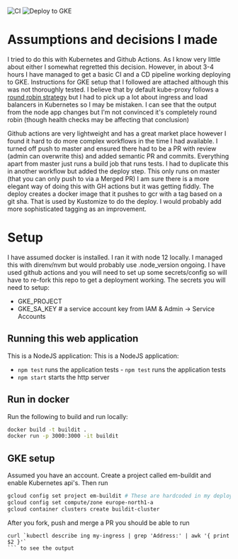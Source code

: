 ![CI](https://github.com/elliottmurray/devops-test/workflows/CI/badge.svg)
![Deploy to GKE](https://github.com/elliottmurray/devops-test/workflows/Deploy%20to%20GKE/badge.svg)


# Assumptions and decisions I made
I tried to do this with Kubernetes and Github Actions. As I know very little about either I somewhat regretted this decision. However, in about 3-4 hours I have managed to get a basic CI and a CD pipeline working deploying to GKE. Instructions for GKE setup that I followed are attached although this was not thoroughly tested. I believe that by default kube-proxy follows a [round robin strategy](https://blog.getambassador.io/load-balancing-strategies-in-kubernetes-l4-round-robin-l7-round-robin-ring-hash-and-more-6a5b81595d6c) but I had to pick up a lot about ingress and load balancers in Kubernetes so I may be mistaken. I can see that the output from the node app changes but I'm not convinced it's completely round robin (though health checks may be affecting that conclusion)

Github actions are very lightweight and has a great market place however I found it hard to do more complex workflows in the time I had available. I turned off push to master and ensured there had to be a PR with review (admin can overwrite this) and added semantic PR and commits. Everything apart from master just runs a build job that runs tests. I had to duplicate this in another workflow but added the deploy step. This only runs on master (that you can only push to via a Merged PR) I am sure there is a more elegant way of doing this with GH actions but it was getting fiddly. The deploy creates a docker image that it pushes to gcr with a tag based on a git sha. That is used by Kustomize to do the deploy. I would probably add more sophisticated tagging as an improvement.

# Setup
I have assumed docker is installed. I ran it with node 12 locally. I managed this with direnv/nvm but would probably use .node_version ongoing. I have used github actions and you will need to set up some secrets/config so will have to re-fork this repo to get a deployment working. The secrets you will need to setup:

- GKE_PROJECT
- GKE_SA_KEY # a service account key from IAM & Admin -> Service Accounts


## Running this web application
 This is a NodeJS application:	This is a NodeJS application:

- `npm test` runs the application tests	- `npm test` runs the application tests
- `npm start` starts the http server


## Run in docker
Run the following to build and run locally:

```bash
docker build -t buildit .
docker run -p 3000:3000 -it buildit
```


## GKE setup
Assumed you have an account. Create a project called em-buildit and enable Kubernetes api's. Then run

```bash
gcloud config set project em-buildit # These are hardcoded in my deploy scripts so you will need to use these values
gcloud config set compute/zone europe-north1-a
gcloud container clusters create buildit-cluster

```

After you fork, push and merge a PR you should be able to run
```
curl `kubectl describe ing my-ingress | grep 'Address:' | awk '{ print $2 }'`
``` to see the output





